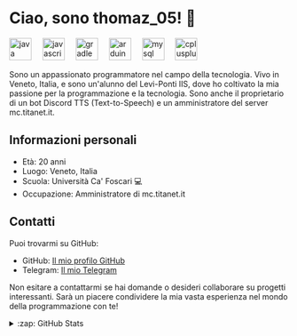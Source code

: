 # Ciao, sono thomaz_05! 👋

<div align="left">

  <img src="https://cdn.jsdelivr.net/gh/devicons/devicon/icons/java/java-original.svg" height="40" alt="java logo"  />
  <img width="12" />
  <img src="https://cdn.jsdelivr.net/gh/devicons/devicon/icons/javascript/javascript-original.svg" height="40" alt="javascript logo"  />
  <img width="12" />
  <img src="https://cdn.jsdelivr.net/gh/devicons/devicon/icons/gradle/gradle-plain.svg" height="40" alt="gradle logo"  />
  <img width="12" />
  <img src="https://cdn.jsdelivr.net/gh/devicons/devicon/icons/arduino/arduino-original.svg" height="40" alt="arduino logo"  />
  <img width="12" />
  <img src="https://cdn.jsdelivr.net/gh/devicons/devicon/icons/mysql/mysql-original.svg" height="40" alt="mysql logo"  />
  <img width="12" />
  <img src="https://cdn.jsdelivr.net/gh/devicons/devicon/icons/cplusplus/cplusplus-original.svg" height="40" alt="cplusplus logo"  />
</div>


Sono un appassionato programmatore  nel campo della tecnologia. Vivo in Veneto, Italia, e sono un'alunno del Levi-Ponti IIS, dove ho coltivato la mia passione per la programmazione e la tecnologia. Sono anche il proprietario di un bot Discord TTS (Text-to-Speech) e un amministratore del server mc.titanet.it.

## Informazioni personali
- Età: 20 anni
- Luogo: Veneto, Italia
- Scuola: Università Ca' Foscari 💻
- Occupazione: Amministratore di mc.titanet.it

## Contatti
Puoi trovarmi su GitHub:
- GitHub: [Il mio profilo GitHub](https://github.com/thomasz05)
- Telegram: [Il mio Telegram](https://t.me/thomasz_05)

Non esitare a contattarmi se hai domande o desideri collaborare su progetti interessanti. Sarà un piacere condividere la mia vasta esperienza nel mondo della programmazione con te!

<details>
  <summary>:zap: GitHub Stats</summary>

  ![GitHub stats](https://stats-brown.vercel.app/api?username=thomasz05&show_icons=true&theme=tokyonight&hide_title=false&hide_rank=false&show_icons=true&count_private=true&disable_animations=false&locale=en&hide_border=false&order=1)


</details>

